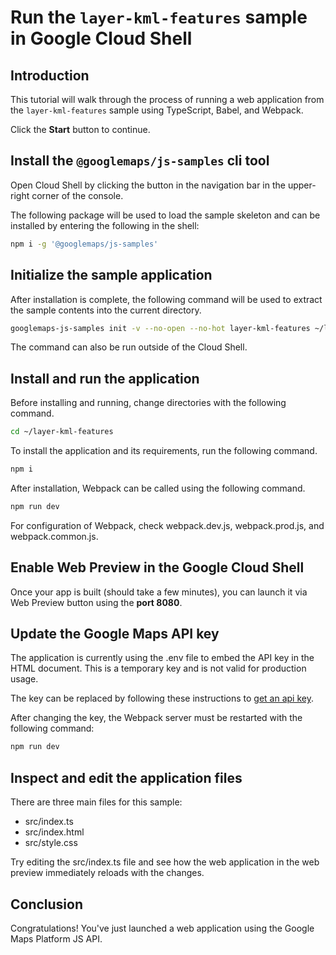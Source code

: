 # Run the `layer-kml-features` sample in Google Cloud Shell

<walkthrough-tutorial-duration duration="10"/>

## Introduction

This tutorial will walk through the process of running a web application from
the `layer-kml-features` sample using TypeScript, Babel, and Webpack.

Click the **Start** button to continue.

## Install the `@googlemaps/js-samples` cli tool

Open Cloud Shell by clicking the
<walkthrough-cloud-shell-icon></walkthrough-cloud-shell-icon> button in the
navigation bar in the upper-right corner of the console.

The following package will be used to load the sample skeleton and can be
installed by entering the following in the shell:

```bash
npm i -g '@googlemaps/js-samples'
```

## Initialize the sample application

After installation is complete, the following command will be used to extract
the sample contents into the current directory.

```bash
googlemaps-js-samples init -v --no-open --no-hot layer-kml-features ~/layer-kml-features
```

The command can also be run outside of the Cloud Shell.

## Install and run the application

Before installing and running, change directories with the following command.

```bash
cd ~/layer-kml-features
```

To install the application and its requirements, run the following command.

```bash
npm i
```

After installation, Webpack can be called using the following command.

```bash
npm run dev
```

For configuration of Webpack, check
<walkthrough-editor-open-file filePath="~/layer-kml-features/webpack.dev.js">webpack.dev.js</walkthrough-editor-open-file>,
<walkthrough-editor-open-file filePath="~/layer-kml-features/webpack.prod.js">webpack.prod.js</walkthrough-editor-open-file>,
and
<walkthrough-editor-open-file filePath="~/layer-kml-features/webpack.common.js">webpack.common.js</walkthrough-editor-open-file>.

## Enable Web Preview in the Google Cloud Shell

Once your app is built (should take a few minutes), you can launch it via
<walkthrough-spotlight-pointer target="cloudshell" spotlightId="devshell-web-preview-button">Web
Preview button</walkthrough-spotlight-pointer> using the **port 8080**.

## Update the Google Maps API key

The application is currently using the
<walkthrough-editor-open-file filePath="~/layer-kml-features/.env">.env</walkthrough-editor-open-file>
file to embed the API key in the HTML document. This is a temporary key and is
not valid for production usage.

The key can be replaced by following these instructions to
[get an api key](https://developers.google.com/maps/documentation/javascript/get-api-key).

After changing the key, the Webpack server must be restarted with the following
command:

```bash
npm run dev
```

## Inspect and edit the application files

There are three main files for this sample:

*   <walkthrough-editor-open-file filePath="~/layer-kml-features/src/index.ts">src/index.ts</walkthrough-editor-open-file>
*   <walkthrough-editor-open-file filePath="~/layer-kml-features/src/index.html">src/index.html</walkthrough-editor-open-file>
*   <walkthrough-editor-open-file filePath="~/layer-kml-features/src/style.css">src/style.css</walkthrough-editor-open-file>

Try editing the <walkthrough-editor-open-file filePath="~/layer-kml-features/src/index.ts">src/index.ts</walkthrough-editor-open-file> file and see how the web application in the web preview immediately reloads with the changes.

## Conclusion

<walkthrough-conclusion-trophy></walkthrough-conclusion-trophy>

Congratulations! You've just launched a web application using the Google Maps
Platform JS API.
